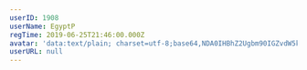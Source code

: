 ```yaml
---
userID: 1908
userName: EgyptP
regTime: 2019-06-25T21:46:00.000Z
avatar: 'data:text/plain; charset=utf-8;base64,NDA0IHBhZ2Ugbm90IGZvdW5kCg=='
userURL: null
---
```



